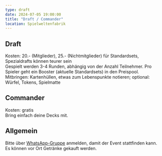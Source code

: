 ```yaml
---
type: draft
date: 2024-07-05 19:00:00
title: "Draft / Commander"
location: Spielweltenfabrik
---
```

## Draft
Kosten: 20.- (Mitglieder), 25.- (Nichtmitglieder) für Standardsets, Spezialdrafts können teurer sein \
Gespielt werden 3-4 Runden, abhängig von der Anzahl Teilnehmer.
Pro Spieler geht ein Booster (aktuelle Standardsets) in den Preispool. \
Mitbringen: Kartenhüllen, etwas zum Lebenspunkte notieren; optional: Würfel, Tokens, Spielmatte

## Commander
Kosten: gratis \
Bring einfach deine Decks mit.

## Allgemein
Bitte über [WhatsApp-Gruppe](https://chat.whatsapp.com/HQ7IINFrZB63esDNRqsIUw) anmelden, damit der Event stattfinden kann. \
Es können vor Ort Getränke gekauft werden.
